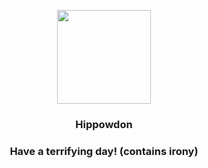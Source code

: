 <p align="center">
    <img src="https://raw.githubusercontent.com/PokeAPI/sprites/master/sprites/pokemon/450.png" width="150" height="150">
</p>
<h3 align="center"> <b>Hippowdon</b></h3>
<h3 align="center">Have a terrifying day! (contains irony)</h3>
